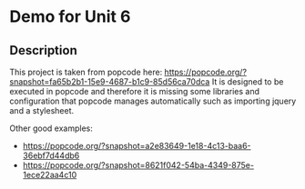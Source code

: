 # Demo for Unit 6

## Description

This project is taken from popcode here: https://popcode.org/?snapshot=fa65b2b1-15e9-4687-b1c9-85d56ca70dca
It is designed to be executed in popcode and therefore it is missing some libraries and configuration that
popcode manages automatically such as importing jquery and a stylesheet.

Other good examples:
- https://popcode.org/?snapshot=a2e83649-1e18-4c13-baa6-36ebf7d44db6
- https://popcode.org/?snapshot=8621f042-54ba-4349-875e-1ece22aa4c10
